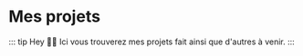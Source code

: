 <script setup>
    import ProjectCard from "../../../components/ProjectCard.vue"
</script>

# Mes projets <Badge type="tip" text="WIP" />

::: tip Hey 👋🏽
Ici vous trouverez mes projets fait ainsi que d'autres à venir.
:::

<ProjectCard projectName="vs3" />